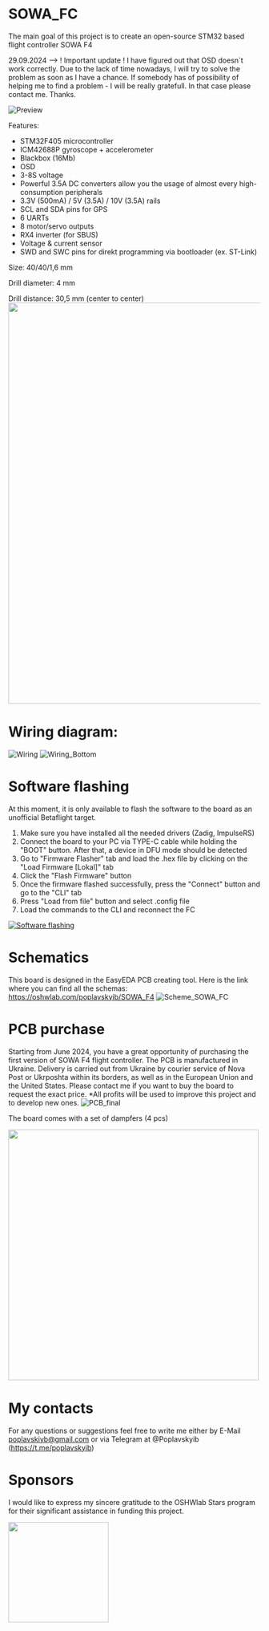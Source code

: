 # SOWA_FC
The main goal of this project is to create an open-source STM32 based flight controller SOWA F4

29.09.2024 --> ! Important update !
I have figured out that OSD doesn`t work correctly. 
Due to the lack of time nowadays, I will try to solve the problem as soon as I have a chance.
If somebody has of possibility of helping me to find a problem - I will be really gratefull.
In that case please contact me.
Thanks.

![Preview](https://github.com/PoplavskyiB/Sowa_FC/assets/167243322/16d51ae7-4e67-41d7-b5ab-8c3189c128e5)

Features:
- STM32F405 microcontroller
- ICM42688P gyroscope + accelerometer
- Blackbox (16Mb)
- OSD
- 3-8S voltage
- Powerful 3.5A DC converters allow you the usage of almost every high-consumption peripherals
- 3.3V (500mA) / 5V (3.5A) / 10V (3.5A) rails
- SCL and SDA pins for GPS
- 6 UARTs
- 8 motor/servo outputs
- RX4 inverter (for SBUS)
- Voltage & current sensor
- SWD and SWC pins for direkt programming via bootloader (ex. ST-Link)

Size: 40/40/1,6 mm

Drill diameter: 4 mm

Drill distance: 30,5 mm (center to center)
<img src="https://github.com/PoplavskyiB/SOWA_FC/assets/167243322/512cce53-6060-4659-90b6-d78159e6c609" width="800">

# Wiring diagram:
![Wiring](https://github.com/PoplavskyiB/SOWA_FC/assets/167243322/513a9a46-8e1d-4fa3-bf47-a577ab3b860f)
![Wiring_Bottom](https://github.com/PoplavskyiB/SOWA_FC/assets/167243322/1db0d280-d29a-41b1-86e8-74cb57edebc9)

# Software flashing

At this moment, it is only available to flash the software to the board as an unofficial Betaflight target.
1) Make sure you have installed all the needed drivers (Zadig, ImpulseRS)
2) Connect the board to your PC via TYPE-C cable while holding the "BOOT" button. After that, a device in DFU mode should be detected
3) Go to "Firmware Flasher" tab and load the .hex file by clicking on the "Load Firmware [Lokal]" tab
4) Click the "Flash Firmware" button
5) Once the firmware flashed successfully, press the "Connect" button and go to the "CLI" tab
6) Press "Load from file" button and select .config file
7) Load the commands to the CLI and reconnect the FC
   
[![Software flashing](http://img.youtube.com/vi/9PM7GFr9xXY/0.jpg)](http://www.youtube.com/watch?v=9PM7GFr9xXY)

# Schematics
This board is designed in the EasyEDA PCB creating tool. Here is the link where you can find all the schemas: https://oshwlab.com/poplavskyib/SOWA_F4
![Scheme_SOWA_FC](https://github.com/PoplavskyiB/SOWA_FC/assets/167243322/da704378-ec41-419f-8680-25431ffe545d)


# PCB purchase
Starting from June 2024, you have a great opportunity of purchasing the first version of SOWA F4 flight controller. The PCB is manufactured in Ukraine. Delivery is carried out from Ukraine by courier service of Nova Post or Ukrposhta within its borders, as well as in the European Union and the United States. Please contact me if you want to buy the board to request the exact price.
*All profits will be used to improve this project and to develop new ones.
![PCB_final](https://github.com/PoplavskyiB/Sowa_FC/assets/167243322/226cc6db-baa1-4e85-9067-e9664e28ebe2)

The board comes with a set of dampfers (4 pcs)

<img src="https://github.com/user-attachments/assets/02c72859-bcfd-4577-8acb-458b7693caff" width="500">



# My contacts
For any questions or suggestions feel free to write me either by E-Mail poplavskiyb@gmail.com or via Telegram at @Poplavskyib (https://t.me/poplavskyib)


# Sponsors
I would like to express my sincere gratitude to the OSHWlab Stars 
program for their significant assistance in funding this project.

[<img src="https://github.com/PoplavskyiB/Sowa_FC/assets/167243322/6e54bb73-c080-4cfe-913c-1aecc6eb128a" width="200" height="200">](https://oshwlab.com/)
